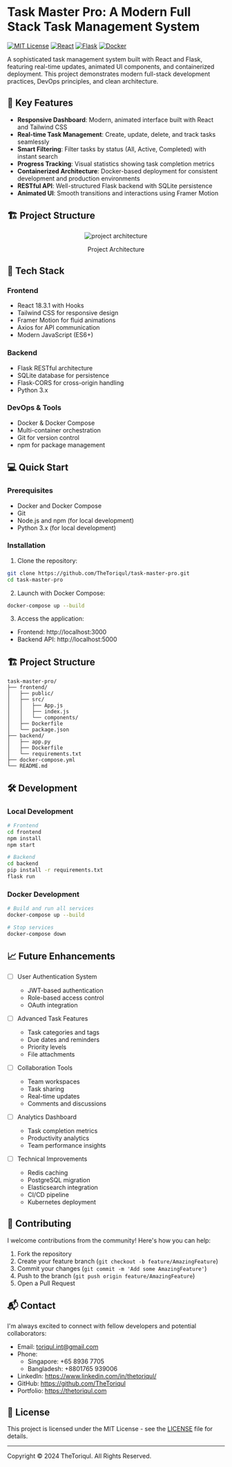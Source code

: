 # Task Master Pro: A Modern Full Stack Task Management System
[![MIT License](https://img.shields.io/badge/License-MIT-blue.svg)](https://opensource.org/licenses/MIT)
[![React](https://img.shields.io/badge/React-18.3.1-blue.svg)](https://reactjs.org/)
[![Flask](https://img.shields.io/badge/Flask-Latest-green.svg)](https://flask.palletsprojects.com/)
[![Docker](https://img.shields.io/badge/Docker-Compatible-blue.svg)](https://www.docker.com/)

A sophisticated task management system built with React and Flask, featuring real-time updates, animated UI components, and containerized deployment. This project demonstrates modern full-stack development practices, DevOps principles, and clean architecture.

## 🌟 Key Features

- **Responsive Dashboard**: Modern, animated interface built with React and Tailwind CSS
- **Real-time Task Management**: Create, update, delete, and track tasks seamlessly
- **Smart Filtering**: Filter tasks by status (All, Active, Completed) with instant search
- **Progress Tracking**: Visual statistics showing task completion metrics
- **Containerized Architecture**: Docker-based deployment for consistent development and production environments
- **RESTful API**: Well-structured Flask backend with SQLite persistence
- **Animated UI**: Smooth transitions and interactions using Framer Motion

## 🏗️ Project Structure
<figure >
  <p align="center">
      <img src="./assets/diagram.png" alt="project architecture" />
      <p align="center">Project Architecture</p> 
  </p>
</figure>

## 🚀 Tech Stack

### Frontend
- React 18.3.1 with Hooks
- Tailwind CSS for responsive design
- Framer Motion for fluid animations
- Axios for API communication
- Modern JavaScript (ES6+)

### Backend
- Flask RESTful architecture
- SQLite database for persistence
- Flask-CORS for cross-origin handling
- Python 3.x

### DevOps & Tools
- Docker & Docker Compose
- Multi-container orchestration
- Git for version control
- npm for package management

## 💻 Quick Start

### Prerequisites
- Docker and Docker Compose
- Git
- Node.js and npm (for local development)
- Python 3.x (for local development)

### Installation

1. Clone the repository:
```bash
git clone https://github.com/TheToriqul/task-master-pro.git
cd task-master-pro
```

2. Launch with Docker Compose:
```bash
docker-compose up --build
```

3. Access the application:
- Frontend: http://localhost:3000
- Backend API: http://localhost:5000

## 🏗️ Project Structure

```
task-master-pro/
├── frontend/
│   ├── public/
│   ├── src/
│   │   ├── App.js
│   │   ├── index.js
│   │   └── components/
│   ├── Dockerfile
│   └── package.json
├── backend/
│   ├── app.py
│   ├── Dockerfile
│   └── requirements.txt
├── docker-compose.yml
└── README.md
```

## 🛠️ Development

### Local Development
```bash
# Frontend
cd frontend
npm install
npm start

# Backend
cd backend
pip install -r requirements.txt
flask run
```

### Docker Development
```bash
# Build and run all services
docker-compose up --build

# Stop services
docker-compose down
```

## 📈 Future Enhancements

- [ ] User Authentication System
  - JWT-based authentication
  - Role-based access control
  - OAuth integration

- [ ] Advanced Task Features
  - Task categories and tags
  - Due dates and reminders
  - Priority levels
  - File attachments

- [ ] Collaboration Tools
  - Team workspaces
  - Task sharing
  - Real-time updates
  - Comments and discussions

- [ ] Analytics Dashboard
  - Task completion metrics
  - Productivity analytics
  - Team performance insights

- [ ] Technical Improvements
  - Redis caching
  - PostgreSQL migration
  - Elasticsearch integration
  - CI/CD pipeline
  - Kubernetes deployment

## 🤝 Contributing

I welcome contributions from the community! Here's how you can help:

1. Fork the repository
2. Create your feature branch (`git checkout -b feature/AmazingFeature`)
3. Commit your changes (`git commit -m 'Add some AmazingFeature'`)
4. Push to the branch (`git push origin feature/AmazingFeature`)
5. Open a Pull Request

## 📬 Contact

I'm always excited to connect with fellow developers and potential collaborators:

- Email: toriqul.int@gmail.com
- Phone: 
  - Singapore: +65 8936 7705
  - Bangladesh: +8801765 939006
- LinkedIn: https://www.linkedin.com/in/thetoriqul/
- GitHub: https://github.com/TheToriqul
- Portfolio: https://thetoriqul.com

## 📄 License

This project is licensed under the MIT License - see the [LICENSE](LICENSE) file for details.

---

Copyright © 2024 TheToriqul. All Rights Reserved.
